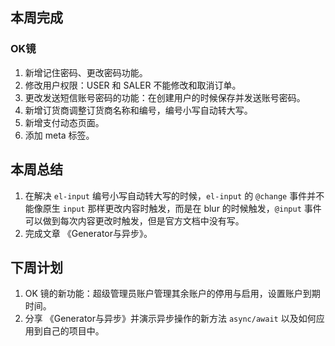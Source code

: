 ## 本周完成

### OK镜

1. 新增记住密码、更改密码功能。
2. 修改用户权限：USER 和 SALER 不能修改和取消订单。
3. 更改发送短信账号密码的功能：在创建用户的时候保存并发送账号密码。
4. 新增订货商调整订货商名称和编号，编号小写自动转大写。
5. 新增支付动态页面。
6. 添加 meta 标签。

## 本周总结

1. 在解决 `el-input` 编号小写自动转大写的时候，`el-input` 的 `@change` 事件并不能像原生 `input` 那样更改内容时触发，而是在 blur 的时候触发，`@input` 事件可以做到每次内容更改时触发，但是官方文档中没有写。
2. 完成文章 《Generator与异步》。

## 下周计划

1. OK 镜的新功能：超级管理员账户管理其余账户的停用与启用，设置账户到期时间。
2. 分享 《Generator与异步》并演示异步操作的新方法 `async/await` 以及如何应用到自己的项目中。

